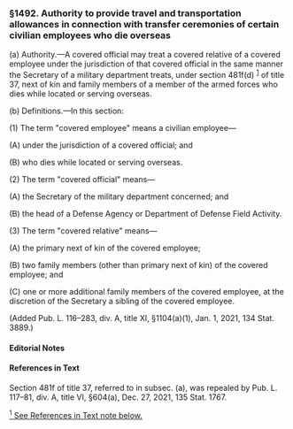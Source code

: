 ### §1492. Authority to provide travel and transportation allowances in connection with transfer ceremonies of certain civilian employees who die overseas ###

(a) Authority.—A covered official may treat a covered relative of a covered employee under the jurisdiction of that covered official in the same manner the Secretary of a military department treats, under section 481f(d) <sup><a href="#1492_1_target" name="1492_1">1</a></sup> of title 37, next of kin and family members of a member of the armed forces who dies while located or serving overseas.

(b) Definitions.—In this section:

(1) The term "covered employee" means a civilian employee—

(A) under the jurisdiction of a covered official; and

(B) who dies while located or serving overseas.

(2) The term "covered official" means—

(A) the Secretary of the military department concerned; and

(B) the head of a Defense Agency or Department of Defense Field Activity.

(3) The term "covered relative" means—

(A) the primary next of kin of the covered employee;

(B) two family members (other than primary next of kin) of the covered employee; and

(C) one or more additional family members of the covered employee, at the discretion of the Secretary a sibling of the covered employee.

(Added Pub. L. 116–283, div. A, title XI, §1104(a)(1), Jan. 1, 2021, 134 Stat. 3889.)

#### **Editorial Notes** ####

#### References in Text ####

Section 481f of title 37, referred to in subsec. (a), was repealed by Pub. L. 117–81, div. A, title VI, §604(a), Dec. 27, 2021, 135 Stat. 1767.

[<sup>1</sup> See References in Text note below.](#1492_1)